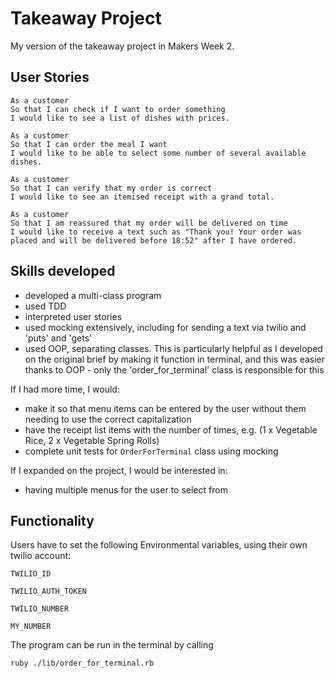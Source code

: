 # Takeaway Project

My version of the takeaway project in Makers Week 2.

## User Stories

`As a customer` \
`So that I can check if I want to order something` \
`I would like to see a list of dishes with prices.`

`As a customer` \
`So that I can order the meal I want` \
`I would like to be able to select some number of several available dishes.`

`As a customer` \
`So that I can verify that my order is correct` \
`I would like to see an itemised receipt with a grand total.`

`As a customer` \
`So that I am reassured that my order will be delivered on time` \
`I would like to receive a text such as "Thank you! Your order was placed and will be delivered before 18:52" after I have ordered.`

## Skills developed

 - developed a multi-class program 
 - used TDD
 - interpreted user stories
 - used mocking extensively, including for sending a text via twilio and 'puts' and 'gets'
 - used OOP, separating classes. This is particularly helpful as I developed on the original brief by making it function in terminal,
 and this was easier thanks to OOP - only the 'order_for_terminal' class is responsible for this

If I had more time, I would:
 - make it so that menu items can be entered by the user without them needing to use the correct capitalization
 - have the receipt list items with the number of times, e.g. (1 x Vegetable Rice, 2 x Vegetable Spring Rolls)
 - complete unit tests for `OrderForTerminal` class using mocking 

If I expanded on the project, I would be interested in:
 - having multiple menus for the user to select from

## Functionality

Users have to set the following Environmental variables, using their own twilio account:

`TWILIO_ID`

`TWILIO_AUTH_TOKEN`

`TWILIO_NUMBER`

`MY_NUMBER`


The program can be run in the terminal by calling

`ruby ./lib/order_for_terminal.rb`

